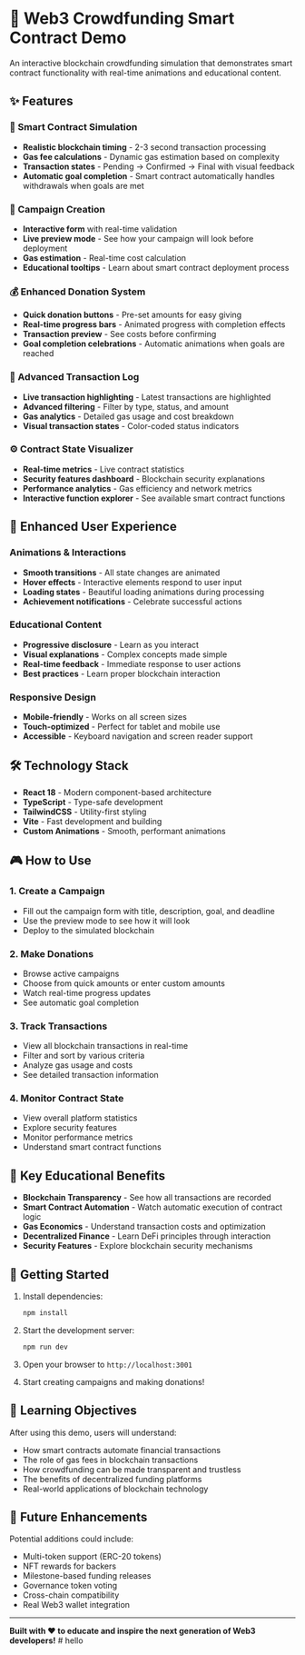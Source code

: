 # 🚀 Web3 Crowdfunding Smart Contract Demo

An interactive blockchain crowdfunding simulation that demonstrates smart contract functionality with real-time animations and educational content.

## ✨ Features

### 🎯 Smart Contract Simulation
- **Realistic blockchain timing** - 2-3 second transaction processing
- **Gas fee calculations** - Dynamic gas estimation based on complexity
- **Transaction states** - Pending → Confirmed → Final with visual feedback
- **Automatic goal completion** - Smart contract automatically handles withdrawals when goals are met

### 🚀 Campaign Creation
- **Interactive form** with real-time validation
- **Live preview mode** - See how your campaign will look before deployment
- **Gas estimation** - Real-time cost calculation
- **Educational tooltips** - Learn about smart contract deployment process

### 💰 Enhanced Donation System
- **Quick donation buttons** - Pre-set amounts for easy giving
- **Real-time progress bars** - Animated progress with completion effects
- **Transaction preview** - See costs before confirming
- **Goal completion celebrations** - Automatic animations when goals are reached

### 📝 Advanced Transaction Log
- **Live transaction highlighting** - Latest transactions are highlighted
- **Advanced filtering** - Filter by type, status, and amount
- **Gas analytics** - Detailed gas usage and cost breakdown
- **Visual transaction states** - Color-coded status indicators

### ⚙️ Contract State Visualizer
- **Real-time metrics** - Live contract statistics
- **Security features dashboard** - Blockchain security explanations
- **Performance analytics** - Gas efficiency and network metrics
- **Interactive function explorer** - See available smart contract functions

## 🎨 Enhanced User Experience

### Animations & Interactions
- **Smooth transitions** - All state changes are animated
- **Hover effects** - Interactive elements respond to user input
- **Loading states** - Beautiful loading animations during processing
- **Achievement notifications** - Celebrate successful actions

### Educational Content
- **Progressive disclosure** - Learn as you interact
- **Visual explanations** - Complex concepts made simple
- **Real-time feedback** - Immediate response to user actions
- **Best practices** - Learn proper blockchain interaction

### Responsive Design
- **Mobile-friendly** - Works on all screen sizes
- **Touch-optimized** - Perfect for tablet and mobile use
- **Accessible** - Keyboard navigation and screen reader support

## 🛠️ Technology Stack

- **React 18** - Modern component-based architecture
- **TypeScript** - Type-safe development
- **TailwindCSS** - Utility-first styling
- **Vite** - Fast development and building
- **Custom Animations** - Smooth, performant animations

## 🎮 How to Use

### 1. Create a Campaign
- Fill out the campaign form with title, description, goal, and deadline
- Use the preview mode to see how it will look
- Deploy to the simulated blockchain

### 2. Make Donations
- Browse active campaigns
- Choose from quick amounts or enter custom amounts
- Watch real-time progress updates
- See automatic goal completion

### 3. Track Transactions
- View all blockchain transactions in real-time
- Filter and sort by various criteria
- Analyze gas usage and costs
- See detailed transaction information

### 4. Monitor Contract State
- View overall platform statistics
- Explore security features
- Monitor performance metrics
- Understand smart contract functions

## 🌟 Key Educational Benefits

- **Blockchain Transparency** - See how all transactions are recorded
- **Smart Contract Automation** - Watch automatic execution of contract logic
- **Gas Economics** - Understand transaction costs and optimization
- **Decentralized Finance** - Learn DeFi principles through interaction
- **Security Features** - Explore blockchain security mechanisms

## 🚀 Getting Started

1. Install dependencies:
   ```bash
   npm install
   ```

2. Start the development server:
   ```bash
   npm run dev
   ```

3. Open your browser to `http://localhost:3001`

4. Start creating campaigns and making donations!

## 🎯 Learning Objectives

After using this demo, users will understand:
- How smart contracts automate financial transactions
- The role of gas fees in blockchain transactions
- How crowdfunding can be made transparent and trustless
- The benefits of decentralized funding platforms
- Real-world applications of blockchain technology

## 🔮 Future Enhancements

Potential additions could include:
- Multi-token support (ERC-20 tokens)
- NFT rewards for backers
- Milestone-based funding releases
- Governance token voting
- Cross-chain compatibility
- Real Web3 wallet integration

---

**Built with ❤️ to educate and inspire the next generation of Web3 developers!** # hello
